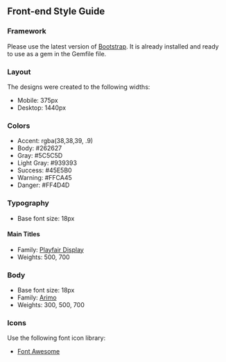 ## Front-end Style Guide

### Framework
Please use the latest version of [Bootstrap](https://getbootstrap.com/). 
It is already installed and ready to use as a gem in the Gemfile file.

### Layout
The designs were created to the following widths:
- Mobile: 375px
- Desktop: 1440px

### Colors

- Accent: rgba(38,38,39, .9)
- Body: #262627
- Gray: #5C5C5D
- Light Gray: #939393
- Success: #45E5B0
- Warning: #FFCA45
- Danger: #FF4D4D

### Typography
- Base font size: 18px

#### Main Titles
- Family: [Playfair Display](https://fonts.google.com/specimen/Playfair+Display)
- Weights: 500, 700

### Body
- Base font size: 18px
- Family: [Arimo](https://fonts.google.com/specimen/Arimo)
- Weights: 300, 500, 700

### Icons

Use the following font icon library:
- [Font Awesome](https://fontawesome.com/)
